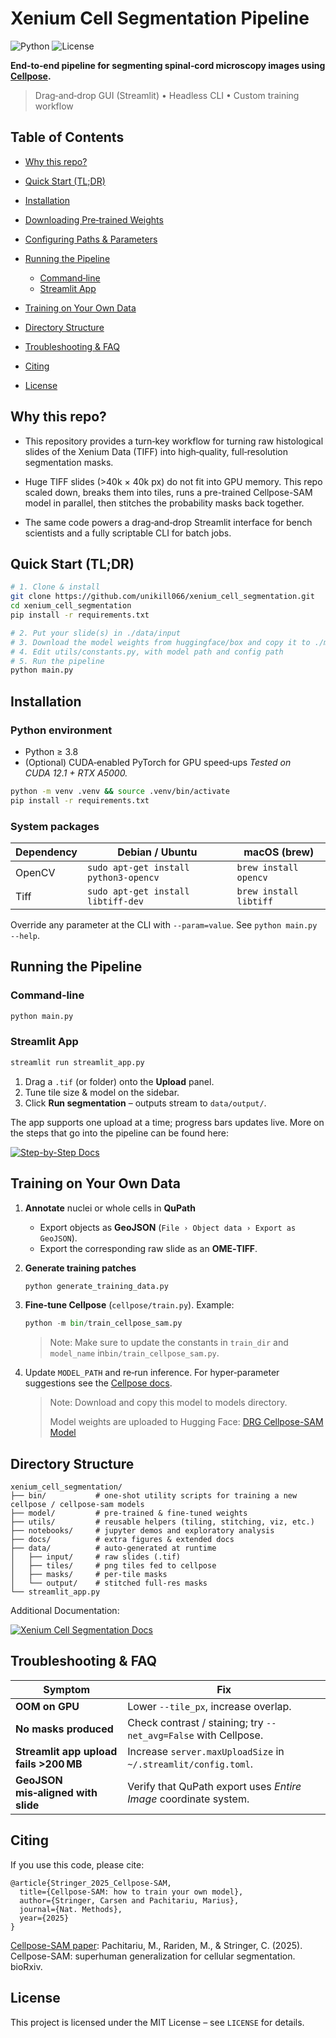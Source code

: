 # Xenium Cell Segmentation Pipeline

![Python](https://img.shields.io/badge/python-3.8%2B-blue?logo=python)
![License](https://img.shields.io/github/license/unikill066/xenium_cell_segmentation)


**End‑to‑end pipeline for segmenting spinal‑cord microscopy images using [Cellpose](https://github.com/MouseLand/cellpose).**

> Drag‑and‑drop GUI (Streamlit) • Headless CLI • Custom training workflow

## Table of Contents

* [Why this repo?](#why-this-repo)
* [Quick Start (TL;DR)](#quick-start-tldr)
* [Installation](#installation)
* [Downloading Pre‑trained Weights](#downloading-pre-trained-weights)
* [Configuring Paths & Parameters](#configuring-paths--parameters)
* [Running the Pipeline](#running-the-pipeline)

  * [Command‑line](#command-line)
  * [Streamlit App](#streamlit-app)
* [Training on Your Own Data](#training-on-your-own-data)
* [Directory Structure](#directory-structure)
* [Troubleshooting & FAQ](#troubleshooting--faq)
* [Citing](#citing)
* [License](#license)

## Why this repo?

- This repository provides a turn‑key workflow for turning raw histological slides of the Xenium Data (TIFF) into high‑quality, full‑resolution segmentation masks. 

- Huge TIFF slides (>40k × 40k px) do not fit into GPU memory. This repo scaled down, breaks them into tiles, runs a pre-trained Cellpose-SAM model in parallel, then stitches the probability masks back together.

- The same code powers a drag‑and‑drop Streamlit interface for bench scientists and a fully scriptable CLI for batch jobs.

## Quick Start (TL;DR)

```bash
# 1. Clone & install
git clone https://github.com/unikill066/xenium_cell_segmentation.git
cd xenium_cell_segmentation
pip install -r requirements.txt

# 2. Put your slide(s) in ./data/input
# 3. Download the model weights from huggingface/box and copy it to ./model/ model directory (see below)
# 4. Edit utils/constants.py, with model path and config path 
# 5. Run the pipeline
python main.py
```


## Installation

### Python environment

* Python ≥ 3.8
* (Optional) CUDA‑enabled PyTorch for GPU speed‑ups
  *Tested on CUDA 12.1 + RTX A5000.*

```bash
python -m venv .venv && source .venv/bin/activate
pip install -r requirements.txt
```

### System packages

| Dependency | Debian / Ubuntu                       | macOS (brew)           |
| ---------- | ------------------------------------- | ---------------------- |
| OpenCV     | `sudo apt-get install python3-opencv` | `brew install opencv`  |
| Tiff       | `sudo apt-get install libtiff-dev`    | `brew install libtiff` |

Override any parameter at the CLI with `--param=value`. See `python main.py --help`.

## Running the Pipeline

### Command‑line

```bash
python main.py
```

### Streamlit App

```bash
streamlit run streamlit_app.py
```

1. Drag a `.tif` (or folder) onto the **Upload** panel.
2. Tune tile size & model on the sidebar.
3. Click **Run segmentation** – outputs stream to `data/output/`.

The app supports one upload at a time; progress bars updates live. More on the steps that go into the pipeline can be found here: <p align="left">
  <a href="docs/step_process.md">
    <img src="https://img.shields.io/badge/Step–by–Step-Docs-blue?style=for-the-badge" alt="Step-by-Step Docs">
  </a>
</p>


## Training on Your Own Data

1. **Annotate** nuclei or whole cells in **QuPath**

   * Export objects as **GeoJSON** (`File › Object data › Export as GeoJSON`).
   * Export the corresponding raw slide as an **OME‑TIFF**.

2. **Generate training patches**

   ```bash
   python generate_training_data.py
   ```

3. **Fine‑tune Cellpose** (`cellpose/train.py`). Example:

   ```python
   python -m bin/train_cellpose_sam.py
   ```

   > Note: Make sure to update the constants in `train_dir` and `model_name` in`bin/train_cellpose_sam.py`.

4. Update `MODEL_PATH` and re‑run inference.
   For hyper‑parameter suggestions see the [Cellpose docs](https://cellpose.readthedocs.io).

   > Note: Download and copy this model to models directory.
   > 
   > Model weights are uploaded to Hugging Face: [DRG Cellpose-SAM Model](https://huggingface.co/unikill066/drg_cellpose_sam_model)

## Directory Structure

```
xenium_cell_segmentation/
├── bin/           # one‑shot utility scripts for training a new cellpose / cellpose-sam models
├── model/         # pre‑trained & fine‑tuned weights
├── utils/         # reusable helpers (tiling, stitching, viz, etc.)
├── notebooks/     # jupyter demos and exploratory analysis
├── docs/          # extra figures & extended docs
├── data/          # auto‑generated at runtime
│   ├── input/     # raw slides (.tif)
│   ├── tiles/     # png tiles fed to cellpose
│   ├── masks/     # per‑tile masks
│   └── output/    # stitched full‑res masks
└── streamlit_app.py
```

Additional Documentation:
<p align="left">
  <a href="docs/xenium_cell_segmentation.md">
    <img src="https://img.shields.io/badge/Xenium–Cell–Segmentation-Docs-blue?style=for-the-badge" alt="Xenium Cell Segmentation Docs">
  </a>
</p>


## Troubleshooting & FAQ

| Symptom                                | Fix                                                              |
| -------------------------------------- | ---------------------------------------------------------------- |
| **OOM on GPU**                         | Lower `--tile_px`, increase overlap.                             |
| **No masks produced**                  | Check contrast / staining; try `--net_avg=False` with Cellpose.  |
| **Streamlit app upload fails >200 MB** | Increase `server.maxUploadSize` in `~/.streamlit/config.toml`.   |
| **GeoJSON mis‑aligned with slide**     | Verify that QuPath export uses *Entire Image* coordinate system. |

## Citing

If you use this code, please cite:

```
@article{Stringer_2025_Cellpose-SAM,
  title={Cellpose-SAM: how to train your own model},
  author={Stringer, Carsen and Pachitariu, Marius},
  journal={Nat. Methods},
  year={2025}
}
```
[Cellpose-SAM paper](https://www.biorxiv.org/content/10.1101/2025.04.28.651001v1): Pachitariu, M., Rariden, M., & Stringer, C. (2025). Cellpose-SAM: superhuman generalization for cellular segmentation. bioRxiv.

## License

This project is licensed under the MIT License – see `LICENSE` for details.